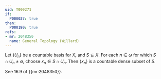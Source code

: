 ```yaml
---
uid: T000271
if:
  P000027: true
then:
  P000180: true
refs:
- mr: 2048350
  name: General Topology (Willard)
---
```


Let $\{U_n\}$ be a countable basis for $X$, and $S\subseteq X$.  For each $n \in \omega$ for which $S\cap U_n\neq \emptyset$, choose $x_n \in S\cap U_n$. Then $\{x_n\}$ is a countable dense subset of $S$.

See 16.9 of {{mr:2048350}}.
